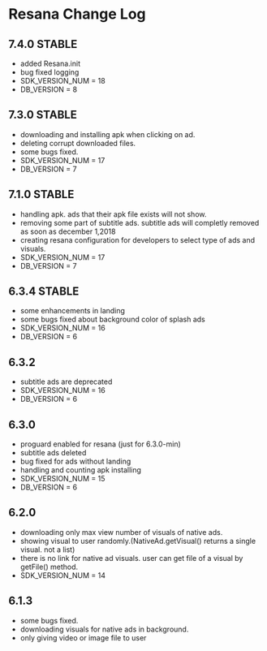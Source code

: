 # Resana Change Log

## 7.4.0 STABLE
* added Resana.init
* bug fixed logging
* SDK_VERSION_NUM = 18
* DB_VERSION = 8

## 7.3.0 STABLE
* downloading and installing apk when clicking on ad.
* deleting corrupt downloaded files.
* some bugs fixed.
* SDK_VERSION_NUM = 17
* DB_VERSION = 7

## 7.1.0 STABLE
* handling apk. ads that their apk file exists will not show.
* removing some part of subtitle ads. subtitle ads will completly removed as soon as december 1,2018
* creating resana configuration for developers to select type of ads and visuals.
* SDK_VERSION_NUM = 17
* DB_VERSION = 7

## 6.3.4 STABLE
* some enhancements in landing
* some bugs fixed about background color of splash ads 
* SDK_VERSION_NUM = 16
* DB_VERSION = 6

## 6.3.2 
* subtitle ads are deprecated
* SDK_VERSION_NUM = 16
* DB_VERSION = 6

## 6.3.0
* proguard enabled for resana (just for 6.3.0-min)
* subtitle ads deleted
* bug fixed for ads without landing
* handling and counting apk installing
* SDK_VERSION_NUM = 15
* DB_VERSION = 6

## 6.2.0
* downloading only max view number of visuals of native ads.
* showing visual to user randomly.(NativeAd.getVisual() returns a single visual. not a list)
* there is no link for native ad visuals. user can get file of a visual by getFile() method.
* SDK_VERSION_NUM = 14

## 6.1.3
* some bugs fixed.
* downloading visuals for native ads in background.
* only giving video or image file to user



